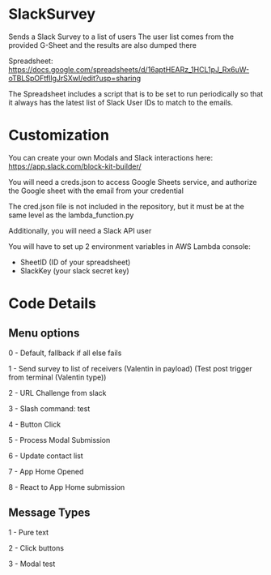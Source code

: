 # SlackSurvey
Sends a Slack Survey to a list of users
The user list comes from the provided G-Sheet and the results are also dumped there

Spreadsheet: https://docs.google.com/spreadsheets/d/16aptHEARz_1HCL1pJ_Rx6uW-oTBLSpOFtfIlgJrSXwI/edit?usp=sharing

The Spreadsheet includes a script that is to be set to run periodically so that it always has the latest list of Slack User IDs to match to the emails.

# Customization
You can create your own Modals and Slack interactions here: https://app.slack.com/block-kit-builder/

You will need a creds.json to access Google Sheets service, and authorize the Google sheet with the email from your credential

The cred.json file is not included in the repository, but it must be at the same level as the lambda_function.py

Additionally, you will need a Slack API user

You will have to set up 2 environment variables in AWS Lambda console:
- SheetID (ID of your spreadsheet)
- SlackKey (your slack secret key)


# Code Details

## Menu options
 0 - Default, fallback if all else fails

 1 - Send survey to list of receivers (Valentin in payload) (Test post trigger from terminal (Valentin type))

 2 - URL Challenge from slack

 3 - Slash command: test

 4 - Button Click

 5 - Process Modal Submission

 6 - Update contact list

 7 - App Home Opened

 8 - React to App Home submission


## Message Types
 1 - Pure text

 2 - Click buttons

 3 - Modal test
 
